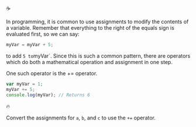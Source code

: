 :coffee:

In programming, it is common to use assignments to modify the contents of a variable. Remember that everything to the right of the equals sign is evaluated first, so we can say:

```javascript
myVar = myVar + 5;
```

to add `5 to`myVar`. Since this is such a common pattern, there are operators which do both a mathematical operation and assignment in one step.

One such operator is the += operator.

```javascript
var myVar = 1;
myVar += 5;
console.log(myVar); // Returns 6
```

:fire:

Convert the assignments for `a`, `b`, and `c` to use the `+=` operator.
